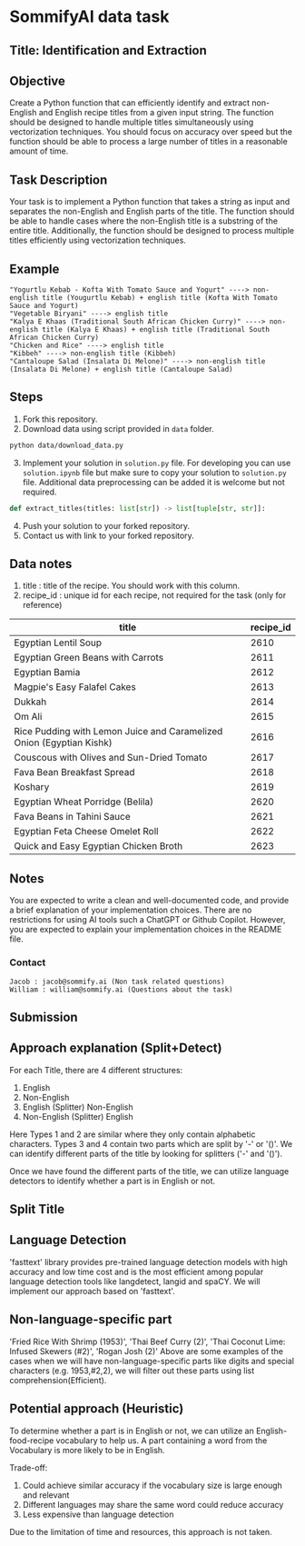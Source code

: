 # SommifyAI data task

## Title: Identification and Extraction 

## Objective

Create a Python function that can efficiently identify and extract non-English and English recipe titles from a given input string. The function should be designed to handle multiple titles simultaneously using vectorization techniques. You should focus on accuracy over speed but the function should be able to process a large number of titles in a reasonable amount of time.

## Task Description

Your task is to implement a Python function that takes a string as input and separates the non-English and English parts of the title. The function should be able to handle cases where the non-English title is a substring of the entire title. Additionally, the function should be designed to process multiple titles efficiently using vectorization techniques.

## Example

```
"Yogurtlu Kebab - Kofta With Tomato Sauce and Yogurt" ----> non-english title (Yougurtlu Kebab) + english title (Kofta With Tomato Sauce and Yogurt)
"Vegetable Biryani" ----> english title
"Kalya E Khaas (Traditional South African Chicken Curry)" ----> non-english title (Kalya E Khaas) + english title (Traditional South African Chicken Curry)
"Chicken and Rice" ----> english title
"Kibbeh" ----> non-english title (Kibbeh)
"Cantaloupe Salad (Insalata Di Melone)" ----> non-english title (Insalata Di Melone) + english title (Cantaloupe Salad)
```

## Steps

1. Fork this repository.
2. Download data using script provided in `data` folder.
```bash
python data/download_data.py
```
3. Implement your solution in `solution.py` file. For developing you can use `solution.ipynb` file but make sure to copy your solution to `solution.py` file. Additional data preprocessing can be added it is welcome but not required.
```python
def extract_titles(titles: list[str]) -> list[tuple[str, str]]:
```
4. Push your solution to your forked repository.
5. Contact us with link to your forked repository.

## Data notes

1. title : title of the recipe. You should work with this column.
2. recipe_id : unique id for each recipe, not required for the task (only for reference)


| title                                                  | recipe_id |
|--------------------------------------------------------|-----------|
| Egyptian Lentil Soup                                   | 2610      |
| Egyptian Green Beans with Carrots                      | 2611      |
| Egyptian Bamia                                         | 2612      |
| Magpie's Easy Falafel Cakes                            | 2613      |
| Dukkah                                                 | 2614      |
| Om Ali                                                 | 2615      |
| Rice Pudding with Lemon Juice and Caramelized Onion (Egyptian Kishk)       | 2616      |
| Couscous with Olives and Sun-Dried Tomato              | 2617      |
| Fava Bean Breakfast Spread                             | 2618      |
| Koshary                                                | 2619      |
| Egyptian Wheat Porridge (Belila)                       | 2620      |
| Fava Beans in Tahini Sauce                             | 2621      |
| Egyptian Feta Cheese Omelet Roll                       | 2622      |
| Quick and Easy Egyptian Chicken Broth                  | 2623      |


## Notes

You are expected to write a clean and well-documented code, and provide a brief explanation of your implementation choices. There are no restrictions for using AI tools such a ChatGPT or Github Copilot. However, you are expected to explain your implementation choices in the README file.

### Contact

```
Jacob : jacob@sommify.ai (Non task related questions)
William : william@sommify.ai (Questions about the task)
```

## Submission


## Approach explanation (Split+Detect)

For each Title, there are 4 different structures:
1. English
2. Non-English
3. English (Splitter) Non-English
4. Non-English (Splitter) English

Here Types 1 and 2 are similar where they only contain alphabetic characters. Types 3 and 4 contain two parts which are split by '-' or '()'. We can identify different parts of the title by looking for splitters ('-' and '()').

Once we have found the different parts of the title, we can utilize language detectors to identify whether a part is in English or not.

## Split Title


## Language Detection

'fasttext' library provides pre-trained language detection models with high accuracy and low time cost and is the most efficient among popular language detection tools like langdetect, langid and spaCY. We will implement our approach based on 'fasttext'.

## Non-language-specific part
'Fried Rice With Shrimp (1953)', 'Thai Beef Curry  (2)', 'Thai Coconut Lime: Infused Skewers (#2)', 'Rogan Josh (2)'
Above are some examples of the cases when we will have non-language-specific parts like digits and special characters (e.g. 1953,#2,2), we will filter out these parts using list comprehension(Efficient).

## Potential approach (Heuristic)

To determine whether a part is in English or not, we can utilize an English-food-recipe vocabulary to help us. A part containing a word from the Vocabulary is more likely to be in English.

Trade-off:
1. Could achieve similar accuracy if the vocabulary size is large enough and relevant
2. Different languages may share the same word could reduce accuracy
3. Less expensive than language detection

Due to the limitation of time and resources, this approach is not taken.
